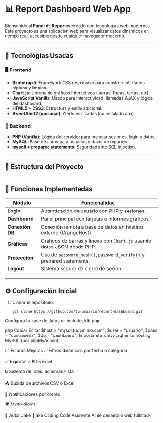 # 📊 Report Dashboard Web App

Bienvenido al **Panel de Reportes** creado con tecnologías web modernas.  
Este proyecto es una aplicación web para visualizar datos dinámicos en tiempo real, accesible desde cualquier navegador moderno.

---

## 🚀 Tecnologías Usadas

### 🖥️ Frontend
- **Bootstrap 5**: Framework CSS responsivo para construir interfaces rápidas y limpias.
- **Chart.js**: Librería de gráficos interactivos (barras, líneas, tortas, etc).
- **JavaScript Vanilla**: Usado para interactividad, llamadas AJAX y lógica del dashboard.
- **HTML5 + CSS3**: Estructura y estilo adicional.
- **SweetAlert2 (opcional)**: Alerts estilizadas (no instalado aún).

### 🧠 Backend
- **PHP (Vanilla)**: Lógica del servidor para manejar sesiones, login y datos.
- **MySQL**: Base de datos para usuarios y datos de reportes.
- **mysqli + prepared statements**: Seguridad ante SQL Injection.

---

## 🧩 Estructura del Proyecto


---

## 🔐 Funciones Implementadas

| Módulo           | Funcionalidad                                                                 |
|------------------|--------------------------------------------------------------------------------|
| **Login**        | Autenticación de usuario con PHP y sesiones.                                  |
| **Dashboard**    | Panel principal con tarjetas e informes gráficos.                             |
| **Conexión DB**  | Conexión remota a base de datos en hosting externo (OrangeHost).              |
| **Gráficas**     | Gráficos de barras y líneas con `Chart.js` usando datos JSON desde PHP.       |
| **Protección**   | Uso de `password_hash()`, `password_verify()` y prepared statements.          |
| **Logout**       | Sistema seguro de cierre de sesión.                                           |

---

## ⚙️ Configuración Inicial

1. Clonar el repositorio:
   ```bash
   git clone https://github.com/tu-usuario/report-dashboard.git

Configura tu base de datos en includes/db.php:

php
Copiar
Editar
$host = "mysql.tudominio.com";
$user = "usuario";
$pass = "contraseña";
$db   = "dashboard";
Importa el archivo .sql en tu hosting MySQL (por phpMyAdmin).


📈 Futuras Mejoras
✅ Filtros dinámicos por fecha o categoría

✅ Exportar a PDF/Excel

🔒 Sistema de roles: admin/analista

📤 Subida de archivos CSV o Excel

📧 Notificaciones por correo

🌍 Multi-idioma


👾 Autor
Jake 🥷 aka Coding Code
Asistente AI de desarrollo web fullstack